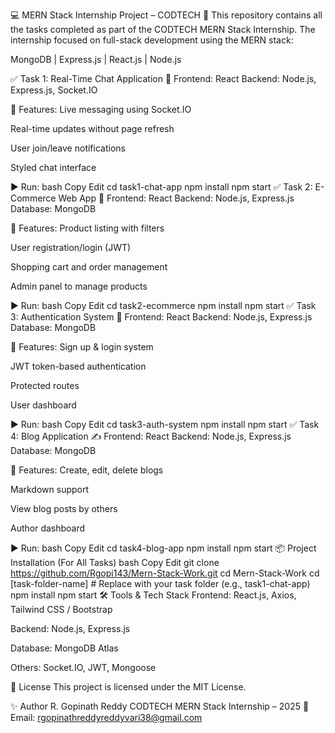 💻 MERN Stack Internship Project – CODTECH 🚀
This repository contains all the tasks completed as part of the CODTECH MERN Stack Internship. The internship focused on full-stack development using the MERN stack:

MongoDB | Express.js | React.js | Node.js

✅ Task 1: Real-Time Chat Application 💬
Frontend: React
Backend: Node.js, Express.js, Socket.IO

🔧 Features:
Live messaging using Socket.IO

Real-time updates without page refresh

User join/leave notifications

Styled chat interface

▶️ Run:
bash
Copy
Edit
cd task1-chat-app
npm install
npm start
✅ Task 2: E-Commerce Web App 🛒
Frontend: React
Backend: Node.js, Express.js
Database: MongoDB

🔧 Features:
Product listing with filters

User registration/login (JWT)

Shopping cart and order management

Admin panel to manage products

▶️ Run:
bash
Copy
Edit
cd task2-ecommerce
npm install
npm start
✅ Task 3: Authentication System 🔐
Frontend: React
Backend: Node.js, Express.js
Database: MongoDB

🔧 Features:
Sign up & login system

JWT token-based authentication

Protected routes

User dashboard

▶️ Run:
bash
Copy
Edit
cd task3-auth-system
npm install
npm start
✅ Task 4: Blog Application ✍️
Frontend: React
Backend: Node.js, Express.js
Database: MongoDB

🔧 Features:
Create, edit, delete blogs

Markdown support

View blog posts by others

Author dashboard

▶️ Run:
bash
Copy
Edit
cd task4-blog-app
npm install
npm start
📦 Project Installation (For All Tasks)
bash
Copy
Edit
git clone https://github.com/Rgopi143/Mern-Stack-Work.git
cd Mern-Stack-Work
cd [task-folder-name]  # Replace with your task folder (e.g., task1-chat-app)
npm install
npm start
🛠️ Tools & Tech Stack
Frontend: React.js, Axios, Tailwind CSS / Bootstrap

Backend: Node.js, Express.js

Database: MongoDB Atlas

Others: Socket.IO, JWT, Mongoose

📄 License
This project is licensed under the MIT License.

✨ Author
R. Gopinath Reddy
CODTECH MERN Stack Internship – 2025
📧 Email: rgopinathreddyreddyvari38@gmail.com
